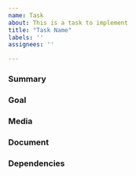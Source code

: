 ```yaml
---
name: Task
about: This is a task to implement
title: "Task Name"
labels: ''
assignees: ''

---
```

<!-- Text within these arrows are notes for you and should be deleted. -->

### Summary

<!-- Provide a general summary of the task here and in the title. -->

### Goal 

<!-- Is the task related to a problem? Describe the problem. -->

<!-- Describe the goal of the task, what is it trying to achieve? -->

<!-- Describe alternatives you've considered. -->

### Media

<!-- Any other context, art, pictures, concepts, etc. -->

### Document

<!-- Is the task already designed? If so, link the document. -->

### Dependencies
<!-- List any tasks that need to be completed before this one. -->

<!-- List any tasks that may be needed to validate this one. -->
